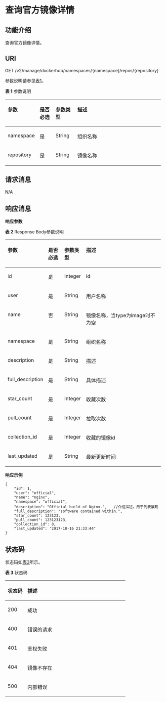 # 查询官方镜像详情<a name="swr_02_0040"></a>

## 功能介绍<a name="se03aae4436e64394a95dc13b6f233898"></a>

查询官方镜像详情。

## URI<a name="s476df674307e4b04b9545f9575dde042"></a>

GET /v2/manage/dockerhub/namespaces/\{namespace\}/repos/\{repository\}

参数说明请参见[表1](#table73271639103420)。

**表 1**  参数说明

<a name="table73271639103420"></a>
<table><thead align="left"><tr id="row53291539153419"><th class="cellrowborder" valign="top" width="16.7983201679832%" id="mcps1.2.5.1.1"><p id="p6331539113416"><a name="p6331539113416"></a><a name="p6331539113416"></a>参数</p>
</th>
<th class="cellrowborder" valign="top" width="10.47895210478952%" id="mcps1.2.5.1.2"><p id="p1450315424313"><a name="p1450315424313"></a><a name="p1450315424313"></a>是否必选</p>
</th>
<th class="cellrowborder" valign="top" width="14.10858914108589%" id="mcps1.2.5.1.3"><p id="p15022419437"><a name="p15022419437"></a><a name="p15022419437"></a>参数类型</p>
</th>
<th class="cellrowborder" valign="top" width="58.61413858614139%" id="mcps1.2.5.1.4"><p id="p43347399345"><a name="p43347399345"></a><a name="p43347399345"></a>描述</p>
</th>
</tr>
</thead>
<tbody><tr id="row7335939103416"><td class="cellrowborder" valign="top" width="16.7983201679832%" headers="mcps1.2.5.1.1 "><p id="p6843228526"><a name="p6843228526"></a><a name="p6843228526"></a>namespace</p>
</td>
<td class="cellrowborder" valign="top" width="10.47895210478952%" headers="mcps1.2.5.1.2 "><p id="p1884432818210"><a name="p1884432818210"></a><a name="p1884432818210"></a>是</p>
</td>
<td class="cellrowborder" valign="top" width="14.10858914108589%" headers="mcps1.2.5.1.3 "><p id="p284310281826"><a name="p284310281826"></a><a name="p284310281826"></a>String</p>
</td>
<td class="cellrowborder" valign="top" width="58.61413858614139%" headers="mcps1.2.5.1.4 "><p id="p776511203467"><a name="p776511203467"></a><a name="p776511203467"></a>组织名称</p>
</td>
</tr>
<tr id="row162281253161915"><td class="cellrowborder" valign="top" width="16.7983201679832%" headers="mcps1.2.5.1.1 "><p id="p112291753121913"><a name="p112291753121913"></a><a name="p112291753121913"></a>repository</p>
</td>
<td class="cellrowborder" valign="top" width="10.47895210478952%" headers="mcps1.2.5.1.2 "><p id="p18229853151917"><a name="p18229853151917"></a><a name="p18229853151917"></a>是</p>
</td>
<td class="cellrowborder" valign="top" width="14.10858914108589%" headers="mcps1.2.5.1.3 "><p id="p12229165361920"><a name="p12229165361920"></a><a name="p12229165361920"></a>String</p>
</td>
<td class="cellrowborder" valign="top" width="58.61413858614139%" headers="mcps1.2.5.1.4 "><p id="p122955316198"><a name="p122955316198"></a><a name="p122955316198"></a>镜像名称</p>
</td>
</tr>
</tbody>
</table>

## 请求消息<a name="s8246d3afdd6f44dc817ce0c3f2ac7d53"></a>

N/A

## 响应消息<a name="sab9be5ce850743859bb238e072f8d1f2"></a>

**响应参数**

**表 2**  Response Body参数说明

<a name="table6912142367"></a>
<table><thead align="left"><tr id="row494101419361"><th class="cellrowborder" valign="top" width="15.898410158984102%" id="mcps1.2.5.1.1"><p id="p495214193611"><a name="p495214193611"></a><a name="p495214193611"></a>参数</p>
</th>
<th class="cellrowborder" valign="top" width="11.378862113788621%" id="mcps1.2.5.1.2"><p id="p143570338465"><a name="p143570338465"></a><a name="p143570338465"></a>是否必选</p>
</th>
<th class="cellrowborder" valign="top" width="14.038596140385962%" id="mcps1.2.5.1.3"><p id="p235683324616"><a name="p235683324616"></a><a name="p235683324616"></a>参数类型</p>
</th>
<th class="cellrowborder" valign="top" width="58.68413158684132%" id="mcps1.2.5.1.4"><p id="p1498214113618"><a name="p1498214113618"></a><a name="p1498214113618"></a>描述</p>
</th>
</tr>
</thead>
<tbody><tr id="row82841121133012"><td class="cellrowborder" valign="top" width="15.898410158984102%" headers="mcps1.2.5.1.1 "><p id="p928482113013"><a name="p928482113013"></a><a name="p928482113013"></a>id</p>
</td>
<td class="cellrowborder" valign="top" width="11.378862113788621%" headers="mcps1.2.5.1.2 "><p id="p11284162123010"><a name="p11284162123010"></a><a name="p11284162123010"></a>是</p>
</td>
<td class="cellrowborder" valign="top" width="14.038596140385962%" headers="mcps1.2.5.1.3 "><p id="p02841321193017"><a name="p02841321193017"></a><a name="p02841321193017"></a>Integer</p>
</td>
<td class="cellrowborder" valign="top" width="58.68413158684132%" headers="mcps1.2.5.1.4 "><p id="p1619742721416"><a name="p1619742721416"></a><a name="p1619742721416"></a>id</p>
</td>
</tr>
<tr id="row1746432233115"><td class="cellrowborder" valign="top" width="15.898410158984102%" headers="mcps1.2.5.1.1 "><p id="p5464102273118"><a name="p5464102273118"></a><a name="p5464102273118"></a>user</p>
</td>
<td class="cellrowborder" valign="top" width="11.378862113788621%" headers="mcps1.2.5.1.2 "><p id="p74641322203110"><a name="p74641322203110"></a><a name="p74641322203110"></a>是</p>
</td>
<td class="cellrowborder" valign="top" width="14.038596140385962%" headers="mcps1.2.5.1.3 "><p id="p5464192215312"><a name="p5464192215312"></a><a name="p5464192215312"></a>String</p>
</td>
<td class="cellrowborder" valign="top" width="58.68413158684132%" headers="mcps1.2.5.1.4 "><p id="p1946419225319"><a name="p1946419225319"></a><a name="p1946419225319"></a>用户名称</p>
</td>
</tr>
<tr id="row71161739183117"><td class="cellrowborder" valign="top" width="15.898410158984102%" headers="mcps1.2.5.1.1 "><p id="p51165392312"><a name="p51165392312"></a><a name="p51165392312"></a>name</p>
</td>
<td class="cellrowborder" valign="top" width="11.378862113788621%" headers="mcps1.2.5.1.2 "><p id="p10116183943114"><a name="p10116183943114"></a><a name="p10116183943114"></a>否</p>
</td>
<td class="cellrowborder" valign="top" width="14.038596140385962%" headers="mcps1.2.5.1.3 "><p id="p294405919515"><a name="p294405919515"></a><a name="p294405919515"></a>String</p>
</td>
<td class="cellrowborder" valign="top" width="58.68413158684132%" headers="mcps1.2.5.1.4 "><p id="p1111683912314"><a name="p1111683912314"></a><a name="p1111683912314"></a>镜像名称，当type为image时不为空</p>
</td>
</tr>
<tr id="row69961413365"><td class="cellrowborder" valign="top" width="15.898410158984102%" headers="mcps1.2.5.1.1 "><p id="p1110011416365"><a name="p1110011416365"></a><a name="p1110011416365"></a>namespace</p>
</td>
<td class="cellrowborder" valign="top" width="11.378862113788621%" headers="mcps1.2.5.1.2 "><p id="p7102121411366"><a name="p7102121411366"></a><a name="p7102121411366"></a>是</p>
</td>
<td class="cellrowborder" valign="top" width="14.038596140385962%" headers="mcps1.2.5.1.3 "><p id="p1910111473610"><a name="p1910111473610"></a><a name="p1910111473610"></a>String</p>
</td>
<td class="cellrowborder" valign="top" width="58.68413158684132%" headers="mcps1.2.5.1.4 "><p id="p19103151463617"><a name="p19103151463617"></a><a name="p19103151463617"></a>组织名称</p>
</td>
</tr>
<tr id="row3105101418360"><td class="cellrowborder" valign="top" width="15.898410158984102%" headers="mcps1.2.5.1.1 "><p id="p3107314193615"><a name="p3107314193615"></a><a name="p3107314193615"></a>description</p>
</td>
<td class="cellrowborder" valign="top" width="11.378862113788621%" headers="mcps1.2.5.1.2 "><p id="p31101214113617"><a name="p31101214113617"></a><a name="p31101214113617"></a>是</p>
</td>
<td class="cellrowborder" valign="top" width="14.038596140385962%" headers="mcps1.2.5.1.3 "><p id="p2108514163620"><a name="p2108514163620"></a><a name="p2108514163620"></a>String</p>
</td>
<td class="cellrowborder" valign="top" width="58.68413158684132%" headers="mcps1.2.5.1.4 "><p id="p4802133015153"><a name="p4802133015153"></a><a name="p4802133015153"></a>描述</p>
</td>
</tr>
<tr id="row13999949708"><td class="cellrowborder" valign="top" width="15.898410158984102%" headers="mcps1.2.5.1.1 "><p id="p15999204918013"><a name="p15999204918013"></a><a name="p15999204918013"></a>full_description</p>
</td>
<td class="cellrowborder" valign="top" width="11.378862113788621%" headers="mcps1.2.5.1.2 "><p id="p89991749604"><a name="p89991749604"></a><a name="p89991749604"></a>是</p>
</td>
<td class="cellrowborder" valign="top" width="14.038596140385962%" headers="mcps1.2.5.1.3 "><p id="p19999174919019"><a name="p19999174919019"></a><a name="p19999174919019"></a>String</p>
</td>
<td class="cellrowborder" valign="top" width="58.68413158684132%" headers="mcps1.2.5.1.4 "><p id="p399918496017"><a name="p399918496017"></a><a name="p399918496017"></a>具体描述</p>
</td>
</tr>
<tr id="row135101232143711"><td class="cellrowborder" valign="top" width="15.898410158984102%" headers="mcps1.2.5.1.1 "><p id="p35101132143714"><a name="p35101132143714"></a><a name="p35101132143714"></a>star_count</p>
</td>
<td class="cellrowborder" valign="top" width="11.378862113788621%" headers="mcps1.2.5.1.2 "><p id="p1651014326371"><a name="p1651014326371"></a><a name="p1651014326371"></a>是</p>
</td>
<td class="cellrowborder" valign="top" width="14.038596140385962%" headers="mcps1.2.5.1.3 "><p id="p86731328171117"><a name="p86731328171117"></a><a name="p86731328171117"></a>Integer</p>
</td>
<td class="cellrowborder" valign="top" width="58.68413158684132%" headers="mcps1.2.5.1.4 "><p id="p1434174310235"><a name="p1434174310235"></a><a name="p1434174310235"></a>收藏次数</p>
</td>
</tr>
<tr id="row1476375471517"><td class="cellrowborder" valign="top" width="15.898410158984102%" headers="mcps1.2.5.1.1 "><p id="p1776315541152"><a name="p1776315541152"></a><a name="p1776315541152"></a>pull_count</p>
</td>
<td class="cellrowborder" valign="top" width="11.378862113788621%" headers="mcps1.2.5.1.2 "><p id="p1576395415156"><a name="p1576395415156"></a><a name="p1576395415156"></a>是</p>
</td>
<td class="cellrowborder" valign="top" width="14.038596140385962%" headers="mcps1.2.5.1.3 "><p id="p1599653891110"><a name="p1599653891110"></a><a name="p1599653891110"></a>Integer</p>
</td>
<td class="cellrowborder" valign="top" width="58.68413158684132%" headers="mcps1.2.5.1.4 "><p id="p11763754141514"><a name="p11763754141514"></a><a name="p11763754141514"></a>拉取次数</p>
</td>
</tr>
<tr id="row173562010117"><td class="cellrowborder" valign="top" width="15.898410158984102%" headers="mcps1.2.5.1.1 "><p id="p1373514208117"><a name="p1373514208117"></a><a name="p1373514208117"></a>collection_id</p>
</td>
<td class="cellrowborder" valign="top" width="11.378862113788621%" headers="mcps1.2.5.1.2 "><p id="p5735172010115"><a name="p5735172010115"></a><a name="p5735172010115"></a>是</p>
</td>
<td class="cellrowborder" valign="top" width="14.038596140385962%" headers="mcps1.2.5.1.3 "><p id="p173514202119"><a name="p173514202119"></a><a name="p173514202119"></a>Integer</p>
</td>
<td class="cellrowborder" valign="top" width="58.68413158684132%" headers="mcps1.2.5.1.4 "><p id="p073516203118"><a name="p073516203118"></a><a name="p073516203118"></a>收藏的镜像id</p>
</td>
</tr>
<tr id="row1626315614169"><td class="cellrowborder" valign="top" width="15.898410158984102%" headers="mcps1.2.5.1.1 "><p id="p132631064168"><a name="p132631064168"></a><a name="p132631064168"></a>last_updated</p>
</td>
<td class="cellrowborder" valign="top" width="11.378862113788621%" headers="mcps1.2.5.1.2 "><p id="p7263116181616"><a name="p7263116181616"></a><a name="p7263116181616"></a>是</p>
</td>
<td class="cellrowborder" valign="top" width="14.038596140385962%" headers="mcps1.2.5.1.3 "><p id="p32635615166"><a name="p32635615166"></a><a name="p32635615166"></a>String</p>
</td>
<td class="cellrowborder" valign="top" width="58.68413158684132%" headers="mcps1.2.5.1.4 "><p id="p112634661614"><a name="p112634661614"></a><a name="p112634661614"></a>最新更新时间</p>
</td>
</tr>
</tbody>
</table>

**响应示例**

```
{
    "id": 1,
    "user": "official",
    "name": "nginx",
    "namespace": "official",
    "description": "Official build of Nginx.",   //介绍描述，用于列表展现
    "full_description": "software contained within.",
    "star_count": 123123,
    "pull_count": 123123123,
    "collection_id": 0,
    "last_updated": "2017-10-16 21:33:44"
}
```

## 状态码<a name="s336c1dbc7af446a1b3cc077ea3f82fc9"></a>

状态码如[表3](#t33d02fa79e8443868a71c99f411610a5)所示。

**表 3**  状态码

<a name="t33d02fa79e8443868a71c99f411610a5"></a>
<table><thead align="left"><tr id="r9eb80d64e8f34d0db940daa95fc929dd"><th class="cellrowborder" valign="top" width="16.439999999999998%" id="mcps1.2.3.1.1"><p id="a7e51ed73a71e4dc29d0dd4aae3016632"><a name="a7e51ed73a71e4dc29d0dd4aae3016632"></a><a name="a7e51ed73a71e4dc29d0dd4aae3016632"></a>状态码</p>
</th>
<th class="cellrowborder" valign="top" width="83.56%" id="mcps1.2.3.1.2"><p id="aa802d02e21c944f1863435a0d11c7ec1"><a name="aa802d02e21c944f1863435a0d11c7ec1"></a><a name="aa802d02e21c944f1863435a0d11c7ec1"></a>描述</p>
</th>
</tr>
</thead>
<tbody><tr id="r1cc0192c651444db882dde750b14be23"><td class="cellrowborder" valign="top" width="16.439999999999998%" headers="mcps1.2.3.1.1 "><p id="a6a3639a3cb154e17b95c5076c8036471"><a name="a6a3639a3cb154e17b95c5076c8036471"></a><a name="a6a3639a3cb154e17b95c5076c8036471"></a>200</p>
</td>
<td class="cellrowborder" valign="top" width="83.56%" headers="mcps1.2.3.1.2 "><p id="ad54ae639e7f94380a87bfc10cc91a4f0"><a name="ad54ae639e7f94380a87bfc10cc91a4f0"></a><a name="ad54ae639e7f94380a87bfc10cc91a4f0"></a>成功</p>
</td>
</tr>
<tr id="r0bd68000afe546dd9c7a8d3a05991a04"><td class="cellrowborder" valign="top" width="16.439999999999998%" headers="mcps1.2.3.1.1 "><p id="ad46ccdc6b7e04df3b6b5679f7606f434"><a name="ad46ccdc6b7e04df3b6b5679f7606f434"></a><a name="ad46ccdc6b7e04df3b6b5679f7606f434"></a>400</p>
</td>
<td class="cellrowborder" valign="top" width="83.56%" headers="mcps1.2.3.1.2 "><p id="a1f2e8d58145d461781428d28f07a5351"><a name="a1f2e8d58145d461781428d28f07a5351"></a><a name="a1f2e8d58145d461781428d28f07a5351"></a>错误的请求</p>
</td>
</tr>
<tr id="row059261364320"><td class="cellrowborder" valign="top" width="16.439999999999998%" headers="mcps1.2.3.1.1 "><p id="p059261310438"><a name="p059261310438"></a><a name="p059261310438"></a>401</p>
</td>
<td class="cellrowborder" valign="top" width="83.56%" headers="mcps1.2.3.1.2 "><p id="p759261314433"><a name="p759261314433"></a><a name="p759261314433"></a>鉴权失败</p>
</td>
</tr>
<tr id="row9547111612437"><td class="cellrowborder" valign="top" width="16.439999999999998%" headers="mcps1.2.3.1.1 "><p id="p19547131615432"><a name="p19547131615432"></a><a name="p19547131615432"></a>404</p>
</td>
<td class="cellrowborder" valign="top" width="83.56%" headers="mcps1.2.3.1.2 "><p id="p16547416114315"><a name="p16547416114315"></a><a name="p16547416114315"></a>镜像不存在</p>
</td>
</tr>
<tr id="r19bdef782c164c93917f897241e521f8"><td class="cellrowborder" valign="top" width="16.439999999999998%" headers="mcps1.2.3.1.1 "><p id="a7da68e311c0f4267bacf3cbdb71d1ead"><a name="a7da68e311c0f4267bacf3cbdb71d1ead"></a><a name="a7da68e311c0f4267bacf3cbdb71d1ead"></a>500</p>
</td>
<td class="cellrowborder" valign="top" width="83.56%" headers="mcps1.2.3.1.2 "><p id="aa6fd12cedd8841e29eeeca27c1bdea1a"><a name="aa6fd12cedd8841e29eeeca27c1bdea1a"></a><a name="aa6fd12cedd8841e29eeeca27c1bdea1a"></a>内部错误</p>
</td>
</tr>
</tbody>
</table>

